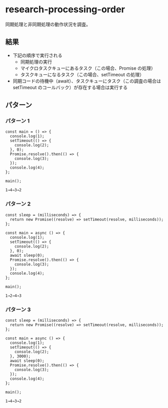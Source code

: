 # research-processing-order

同期処理と非同期処理の動作状況を調査。<br>

## 結果

- 下記の順序で実行される
  - 同期処理の実行
  - マイクロタスクキューにあるタスク（この場合、Promise の処理）
  - タスクキューになるタスク（この場合、setTimeout の処理）
- 同期コードの待機中（await）、タスクキューにタスク（この調査の場合は setTimeout のコールバック）が存在する場合は実行する

## パターン

### パターン 1

```
const main = () => {
  console.log(1);
  setTimeout(() => {
    console.log(2);
  }, 0);
  Promise.resolve().then(() => {
    console.log(3);
  });
  console.log(4);
};

main();

```

```
1→4→3→2
```

### パターン 2

```
const sleep = (milliseconds) => {
  return new Promise((resolve) => setTimeout(resolve, milliseconds));
};

const main = async () => {
  console.log(1);
  setTimeout(() => {
    console.log(2);
  }, 0);
  await sleep(0);
  Promise.resolve().then(() => {
    console.log(3);
  });
  console.log(4);
};

main();

```

```
1→2→4→3
```

### パターン 3

```
const sleep = (milliseconds) => {
  return new Promise((resolve) => setTimeout(resolve, milliseconds));
};

const main = async () => {
  console.log(1);
  setTimeout(() => {
    console.log(2);
  }, 3000);
  await sleep(0);
  Promise.resolve().then(() => {
    console.log(3);
  });
  console.log(4);
};

main();
```

```
1→4→3→2
```
